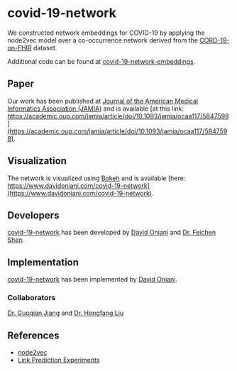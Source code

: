# covid-19-network

We constructed network embeddings for COVID-19 by applying the node2vec model
over a co-occurrence network derived from the [CORD-19-on-FHIR](https://github.com/fhircat/CORD-19-on-FHIR)
dataset.

Additional code can be found at [covid-19-network-embeddings](https://github.com/shenfc/COVID-19-network-embeddings).

## Paper

Our work has been published at [Journal of the American Medical Informatics Association (JAMIA)](https://academic.oup.com/jamia)
and is available [at this link: https://academic.oup.com/jamia/article/doi/10.1093/jamia/ocaa117/5847598](https://academic.oup.com/jamia/article/doi/10.1093/jamia/ocaa117/5847598).

## Visualization

The network is visualized using [Bokeh](https://bokeh.org/) and is available
[here: https://www.davidoniani.com/covid-19-network](https://www.davidoniani.com/covid-19-network).

## Developers

[covid-19-network][covid-19-network] has been developed by [David Oniani][david] and
[Dr. Feichen Shen][drshen].

## Implementation

[covid-19-network][covid-19-network] has been implemented by [David Oniani][david].

### Collaborators

[Dr. Guoqian Jiang][drgiang] and [Dr. Hongfang Liu][drliu]

## References

- [node2vec](https://github.com/aditya-grover/node2vec)
- [Link Prediction Experiments](https://github.com/lucashu1/link-prediction)

[david]: https://www.davidoniani.com/
[drshen]: https://scholar.google.com/citations?user=E3tSCNYAAAAJ
[drgiang]: https://www.mayo.edu/research/faculty/jiang-guoqian-m-d-ph-d/bio-00093912
[drliu]: https://www.mayo.edu/research/faculty/jiang-guoqian-m-d-ph-d/bio-00093912
[covid-19-network]: https://github.com/oniani/covid-19-network
